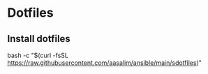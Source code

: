 # Dotfiles

## Install dotfiles

bash -c "$(curl -fsSL https://raw.githubusercontent.com/aasalim/ansible/main/sdotfiles)"


